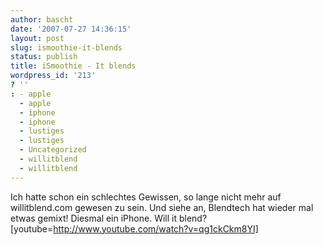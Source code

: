 ```yaml
---
author: bascht
date: '2007-07-27 14:36:15'
layout: post
slug: ismoothie-it-blends
status: publish
title: iSmoothie - It blends
wordpress_id: '213'
? ''
: - apple
  - apple
  - iphone
  - iphone
  - lustiges
  - lustiges
  - Uncategorized
  - willitblend
  - willitblend
---
```


Ich hatte schon ein schlechtes Gewissen, so lange nicht mehr auf
willitblend.com gewesen zu sein. Und siehe an, Blendtech hat wieder
mal etwas gemixt! Diesmal ein iPhone. Will it blend?
[youtube=http://www.youtube.com/watch?v=qg1ckCkm8YI]


